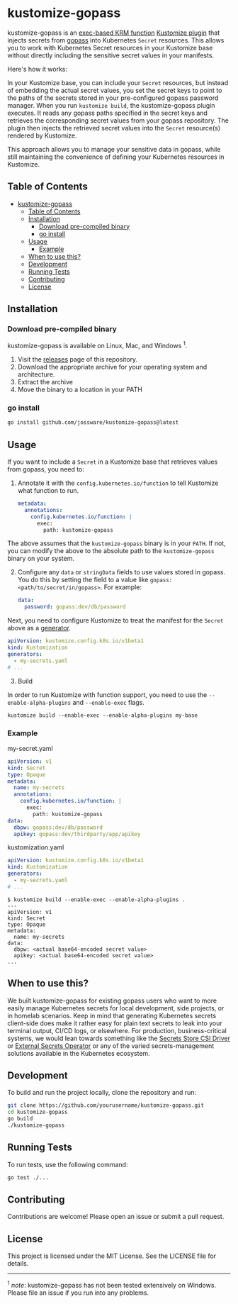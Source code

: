 # kustomize-gopass

kustomize-gopass is an [exec-based KRM function](https://kubectl.docs.kubernetes.io/guides/extending_kustomize/exec_krm_functions/) [Kustomize plugin](https://kubectl.docs.kubernetes.io/guides/extending_kustomize/) that injects secrets from [gopass](https://www.gopass.pw/) into Kubernetes `Secret` resources. This allows you to work with Kubernetes Secret resources in your Kustomize base without directly including the sensitive secret values in your manifests.

Here's how it works:

In your Kustomize base, you can include your `Secret` resources, but instead of embedding the actual secret values, you set the secret keys to point to the paths of the secrets stored in your pre-configured gopass password manager. When you run `kustomize build`, the kustomize-gopass plugin executes. It reads any gopass paths specified in the secret keys and retrieves the corresponding secret values from your gopass repository. The plugin then injects the retrieved secret values into the `Secret` resource(s) rendered by Kustomize.

This approach allows you to manage your sensitive data in gopass, while still maintaining the convenience of defining your Kubernetes resources in Kustomize.

## Table of Contents

- [kustomize-gopass](#kustomize-gopass)
    - [Table of Contents](#table-of-contents)
    - [Installation](#installation)
        - [Download pre-compiled binary](#download-pre-compiled-binary)
        - [go install](#go-install)
    - [Usage](#usage)
        - [Example](#example)
    - [When to use this?](#when-to-use-this)
    - [Development](#development)
    - [Running Tests](#running-tests)
    - [Contributing](#contributing)
    - [License](#license)

## Installation

### Download pre-compiled binary

kustomize-gopass is available on Linux, Mac, and Windows <sup>1</sup>.

1. Visit the [releases](https://github.com/jossware/kustomize-gopass/releases) page of this repository.
2. Download the appropriate archive for your operating system and architecture.
3. Extract the archive
4. Move the binary to a location in your PATH

### go install

```sh
go install github.com/jossware/kustomize-gopass@latest
```

## Usage

If you want to include a `Secret` in a Kustomize base that retrieves values from gopass, you need to:

1. Annotate it with the `config.kubernetes.io/function` to tell Kustomize what function to run.

    ``` yaml
    metadata:
      annotations:
        config.kubernetes.io/function: |
          exec:
            path: kustomize-gopass
    ```

The above assumes that the `kustomize-gopass` binary is in your `PATH`. If not, you can modify the above to the absolute path to the `kustomize-gopass` binary on your system.

2. Configure any `data` or `stringData` fields to use values stored in gopass. You do this by setting the field to a value like `gopass:<path/to/secret/in/gopass>`. For example:

    ``` yaml
    data:
      password: gopass:dev/db/password
    ```

Next, you need to configure Kustomize to treat the manifest for the `Secret` above as a [generator](https://kubectl.docs.kubernetes.io/guides/extending_kustomize/#specification-in-kustomizationyaml).

``` yaml
apiVersion: kustomize.config.k8s.io/v1beta1
kind: Kustomization
generators:
  - my-secrets.yaml
# ...
```

3. Build

In order to run Kustomize with function support, you need to use the `--enable-alpha-plugins` and `--enable-exec` flags.

``` shell
kustomize build --enable-exec --enable-alpha-plugins my-base
```

### Example

my-secret.yaml

``` yaml
apiVersion: v1
kind: Secret
type: Opaque
metadata:
  name: my-secrets
  annotations:
    config.kubernetes.io/function: |
      exec:
        path: kustomize-gopass
data:
  dbpw: gopass:dev/db/password
  apikey: gopass:dev/thirdparty/app/apikey
```

kustomization.yaml

``` yaml
apiVersion: kustomize.config.k8s.io/v1beta1
kind: Kustomization
generators:
  - my-secrets.yaml
# ...
```

``` shell
$ kustomize build --enable-exec --enable-alpha-plugins .
---
apiVersion: v1
kind: Secret
type: Opaque
metadata:
  name: my-secrets
data:
  dbpw: <actual base64-encoded secret value>
  apikey: <actual base64-encoded secret value>
...
```

## When to use this?

We built kustomize-gopass for existing gopass users who want to more easily manage Kubernetes secrets for local development, side projects, or in homelab scenarios. Keep in mind that generating Kubernetes secrets client-side does make it rather easy for plain text secrets to leak into your terminal output, CI/CD logs, or elsewhere. For production, business-critical systems, we would lean towards something like the [Secrets Store CSI Driver](https://secrets-store-csi-driver.sigs.k8s.io/) or [External Secrets Operator](https://external-secrets.io/latest/) or any of the varied secrets-management solutions available in the Kubernetes ecosystem. 

## Development

To build and run the project locally, clone the repository and run:

```sh
git clone https://github.com/yourusername/kustomize-gopass.git
cd kustomize-gopass
go build
./kustomize-gopass
```

## Running Tests

To run tests, use the following command:

```sh
go test ./...
```

## Contributing

Contributions are welcome! Please open an issue or submit a pull request.

## License

This project is licensed under the MIT License. See the LICENSE file for details.

---

<sup>1</sup> _note_: kustomize-gopass has not been tested extensively on Windows. Please file an issue if you run into any problems.
